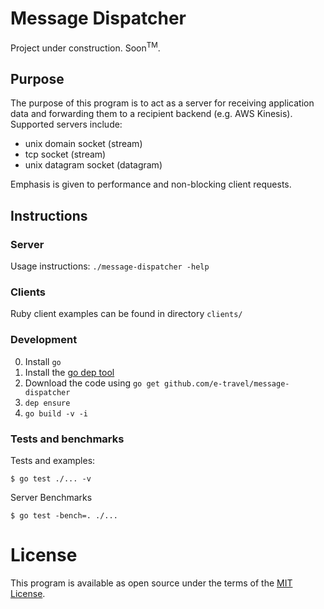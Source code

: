# Message Dispatcher

Project under construction. Soon<sup>TM</sup>.

## Purpose

The purpose of this program is to act as a server for receiving
application data and forwarding them to a recipient backend (e.g. AWS
Kinesis). Supported servers include:

* unix domain socket (stream)
* tcp socket (stream)
* unix datagram socket (datagram)

Emphasis is given to performance and non-blocking client requests.

## Instructions

### Server

Usage instructions: `./message-dispatcher -help`

### Clients

Ruby client examples can be found in directory `clients/`

### Development

0. Install `go`
1. Install the [go dep tool](https://github.com/golang/dep)
2. Download the code using `go get github.com/e-travel/message-dispatcher`
3. `dep ensure`
4. `go build -v -i`

### Tests and benchmarks

Tests and examples:

    $ go test ./... -v

Server Benchmarks

    $ go test -bench=. ./...

# License

This program is available as open source under the terms of the [MIT
License](http://opensource.org/licenses/MIT).
